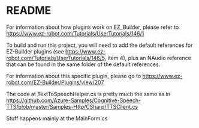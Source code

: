 # README #

For information about how plugins work on EZ_Builder, please refer to https://www.ez-robot.com/Tutorials/UserTutorials/146/1

To build and run this project, you will need to add the default references for EZ-Builder plugins (see https://www.ez-robot.com/Tutorials/UserTutorials/146/5, item 4), plus an NAudio reference that can be found in the same folder of the default references.

For information about this specific plugin, please go to https://www.ez-robot.com/EZ-Builder/Plugins/view/207

The code at TextToSpeechHelper.cs is pretty much the same as in https://github.com/Azure-Samples/Cognitive-Speech-TTS/blob/master/Samples-Http/CSharp/TTSClient.cs

Stuff happens mainly at the MainForm.cs
